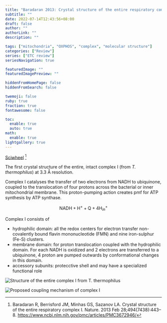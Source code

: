 ```yaml
---
title: "Baradaran 2013: Crystal structure of the entire respiratory complex I"
subtitle: ""
date: 2022-07-14T12:43:56+08:00
draft: false
author: ""
authorLink: ""
description: ""

tags: ["mitochondria", "OXPHOS", "complex", "molecular structure"]
categories: ["Review"]
series: ["ETC review"]
seriesNavigation: true

featuredImage: ""
featuredImagePreview: ""

hiddenFromHomePage: false
hiddenFromSearch: false

twemoji: false
ruby: true
fraction: true
fontawesome: false

toc:
  enable: true
  auto: true
math:
  enable: true
lightgallery: true
---
```


[Sciwheel](https://sciwheel.com/work/#/items/164901) [^Baradaran2013]

[^Baradaran2013]: Baradaran R, Berrisford JM, Minhas GS, Sazanov LA. Crystal structure of the entire respiratory complex I. Nature. 2013 Feb 28;494(7438):443–8. https://www.ncbi.nlm.nih.gov/pmc/articles/PMC3672946/

<!--more-->

The first crystal structure of the entire, intact complex I (from *T. thermophilus*) at 3.3 Å resolution.

Complex I catalyses the transfer of two electrons from NADH to ubiquinone, coupled to the translocation of four protons across the bacterial or inner mitochondrial membrane. This proton-pumping action creates pmf for ATP synthesis by ATP synthase.

$$
\text{NADH} + \text{H}^{+} + \text{Q}  + 4 \text{H}_{in}^{+} 
$$

Complex I consists of
- hydrophilic domain: all the redox centers for electron transfer non-covalently bound flavin mononucleotide (FMN) and nine iron-sulphur (Fe-S) clusters.
- membrane domain: for proton translocation coupled with the hydrophilic domain. For each NADH is oxidized and 2 electrons are transferred to a ubiquinone, 4 proton are pumped outwards by conformational changes in this domain.
- accessory subunits: protecctive shell and may have a specialized functional role 

![](https://www.ncbi.nlm.nih.gov/pmc/articles/PMC3672946/bin/emss-50981-f0001.jpg "Structure of the entire complex I from T. thermophilus")

![](https://www.ncbi.nlm.nih.gov/pmc/articles/PMC3672946/bin/emss-50981-f0005.jpg "Proposed coupling mechanism of complex I")